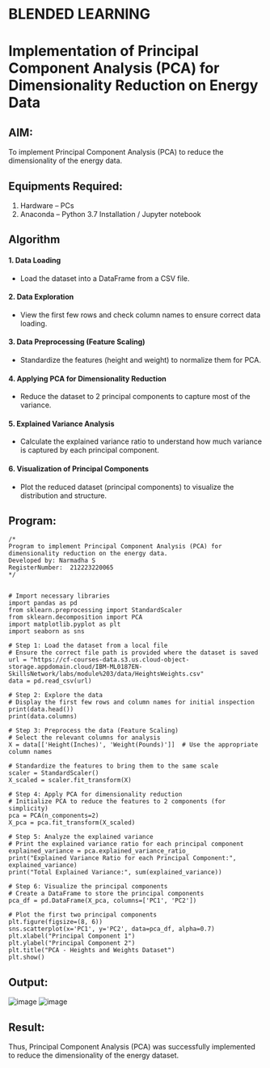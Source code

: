 # BLENDED LEARNING
# Implementation of Principal Component Analysis (PCA) for Dimensionality Reduction on Energy Data

## AIM:
To implement Principal Component Analysis (PCA) to reduce the dimensionality of the energy data.

## Equipments Required:
1. Hardware – PCs
2. Anaconda – Python 3.7 Installation / Jupyter notebook

## Algorithm
#### 1. Data Loading
- Load the dataset into a DataFrame from a CSV file.
#### 2. Data Exploration
- View the first few rows and check column names to ensure correct data loading.
#### 3. Data Preprocessing (Feature Scaling)
- Standardize the features (height and weight) to normalize them for PCA.
#### 4. Applying PCA for Dimensionality Reduction
- Reduce the dataset to 2 principal components to capture most of the variance.
#### 5. Explained Variance Analysis
- Calculate the explained variance ratio to understand how much variance is captured by each principal component.
#### 6. Visualization of Principal Components
- Plot the reduced dataset (principal components) to visualize the distribution and structure.



## Program:
```
/*
Program to implement Principal Component Analysis (PCA) for dimensionality reduction on the energy data.
Developed by: Narmadha S
RegisterNumber:  212223220065
*/


# Import necessary libraries
import pandas as pd
from sklearn.preprocessing import StandardScaler
from sklearn.decomposition import PCA
import matplotlib.pyplot as plt
import seaborn as sns

# Step 1: Load the dataset from a local file
# Ensure the correct file path is provided where the dataset is saved
url = "https://cf-courses-data.s3.us.cloud-object-storage.appdomain.cloud/IBM-ML0187EN-SkillsNetwork/labs/module%203/data/HeightsWeights.csv"
data = pd.read_csv(url)

# Step 2: Explore the data
# Display the first few rows and column names for initial inspection
print(data.head())
print(data.columns)

# Step 3: Preprocess the data (Feature Scaling)
# Select the relevant columns for analysis
X = data[['Height(Inches)', 'Weight(Pounds)']]  # Use the appropriate column names

# Standardize the features to bring them to the same scale
scaler = StandardScaler()
X_scaled = scaler.fit_transform(X)

# Step 4: Apply PCA for dimensionality reduction
# Initialize PCA to reduce the features to 2 components (for simplicity)
pca = PCA(n_components=2)
X_pca = pca.fit_transform(X_scaled)

# Step 5: Analyze the explained variance
# Print the explained variance ratio for each principal component
explained_variance = pca.explained_variance_ratio_
print("Explained Variance Ratio for each Principal Component:", explained_variance)
print("Total Explained Variance:", sum(explained_variance))

# Step 6: Visualize the principal components
# Create a DataFrame to store the principal components
pca_df = pd.DataFrame(X_pca, columns=['PC1', 'PC2'])

# Plot the first two principal components
plt.figure(figsize=(8, 6))
sns.scatterplot(x='PC1', y='PC2', data=pca_df, alpha=0.7)
plt.xlabel("Principal Component 1")
plt.ylabel("Principal Component 2")
plt.title("PCA - Heights and Weights Dataset")
plt.show()

```

## Output:
![image](https://github.com/user-attachments/assets/ac237989-c15b-4a47-b3ff-8aca5b176348)
![image](https://github.com/user-attachments/assets/e1f53942-fa1f-4bd2-9191-379b93045b26)




## Result:
Thus, Principal Component Analysis (PCA) was successfully implemented to reduce the dimensionality of the energy dataset.
